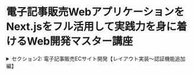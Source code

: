 # 電子記事販売WebアプリケーションをNext.jsをフル活用して実践力を身に着けるWeb開発マスター講座
<details>
<summary> セクション2: 電子記事販売ECサイト開発【レイアウト実装～認証機能追加編】</summary>

| NO | 内容 |
| ---- | ---- |
| 5. | Next.js14でプロジェクトの雛形を作成しよう |
<!-- | 6. | Vercel Postgresのセットアップをはじめよう |
| 7. | Next.js14でGoogleFontを変更してみよう |
| 8. | Headerコンポーネントを作成してみよう |
| 9. | HomePageに本の疑似データを出力させてみよう |
| 10. | ログインページの作成してみよう |
| 11. | NextAuth.jsで認証機能の実装をはじめよう |
| 12. | GithubProviderで必要なIDとシークレットキーを準備しよう |
| 13. | Prismaをインストールして初期セットアップをはじめよう |
| 14. | prismaをグローバルインスタンスで定義しよう |
| 15. | Prismaのモデルを作成してマイグレーションしよう |
| 16. | NextAuthのプロバイダー取得のために認証用APIを作ってみよう |
| 17. | getProvidersを利用してgithubからサインインできるようにしよう |
| 18. | ログイン時のエラーを解決してみよう |
| 19. | useSessionを利用してログインしているユーザー情報にアクセスしてみよう | -->

</details>

